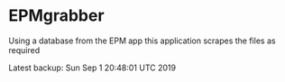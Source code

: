 # EPMgrabber
Using a database from the EPM app this application scrapes the files as required


Latest backup: Sun Sep 1 20:48:01 UTC 2019
